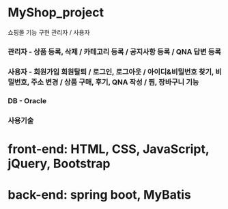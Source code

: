 # MyShop_project
쇼핑몰 기능 구현
관리자 / 사용자


### 관리자 - 상품 등록, 삭제 / 카테고리 등록 / 공지사항 등록 / QNA 답변 등록
### 사용자 - 회원가입 회원탈퇴 / 로그인, 로그아웃 / 아이디&비밀번호 찾기, 비밀번호, 주소 변경 / 상품 구매, 후기, QNA 작성 / 찜, 장바구니 기능

### DB - Oracle


### 사용기술
# front-end: HTML, CSS, JavaScript, jQuery, Bootstrap
# back-end: spring boot, MyBatis
